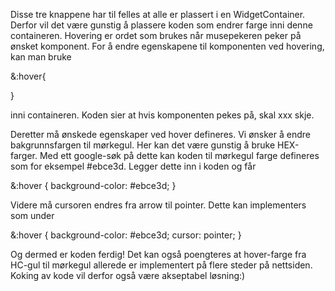 Disse tre knappene har til felles at alle er plassert i en WidgetContainer. Derfor vil det være gunstig å plassere koden som endrer farge inni denne containeren. Hovering er ordet som brukes når musepekeren peker på ønsket komponent. For å endre egenskapene til komponenten ved hovering, kan man bruke

&:hover{

}

inni containeren. Koden sier at hvis komponenten pekes på, skal xxx skje.

Deretter må ønskede egenskaper ved hover defineres. Vi ønsker å endre bakgrunnsfargen til mørkegul. Her kan det være gunstig å bruke HEX-farger. Med ett google-søk på dette kan koden til mørkegul farge defineres som for eksempel #ebce3d. Legger dette inn i koden og får

&:hover {
    background-color: #ebce3d;
}

Videre må cursoren endres fra arrow til pointer. Dette kan implementers som under

&:hover {
    background-color: #ebce3d;
    cursor: pointer;
}

Og dermed er koden ferdig! Det kan også poengteres at hover-farge fra HC-gul til mørkegul allerede er implementert på flere steder på nettsiden. Koking av kode vil derfor også være akseptabel løsning:)
